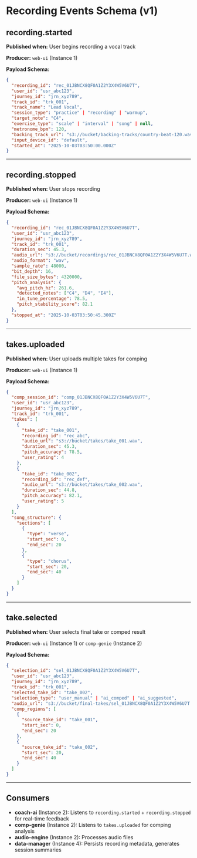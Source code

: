 # Recording Events Schema (v1)

## recording.started

**Published when:** User begins recording a vocal track

**Producer:** `web-ui` (Instance 1)

**Payload Schema:**
```json
{
  "recording_id": "rec_01JBNCX8QF0A1Z2Y3X4W5V6U7T",
  "user_id": "usr_abc123",
  "journey_id": "jrn_xyz789",
  "track_id": "trk_001",
  "track_name": "Lead Vocal",
  "session_type": "practice" | "recording" | "warmup",
  "target_note": "C4",
  "exercise_type": "scale" | "interval" | "song" | null,
  "metronome_bpm": 120,
  "backing_track_url": "s3://bucket/backing-tracks/country-beat-120.wav",
  "input_device_id": "default",
  "started_at": "2025-10-03T03:50:00.000Z"
}
```

---

## recording.stopped

**Published when:** User stops recording

**Producer:** `web-ui` (Instance 1)

**Payload Schema:**
```json
{
  "recording_id": "rec_01JBNCX8QF0A1Z2Y3X4W5V6U7T",
  "user_id": "usr_abc123",
  "journey_id": "jrn_xyz789",
  "track_id": "trk_001",
  "duration_sec": 45.3,
  "audio_url": "s3://bucket/recordings/rec_01JBNCX8QF0A1Z2Y3X4W5V6U7T.wav",
  "audio_format": "wav",
  "sample_rate": 48000,
  "bit_depth": 16,
  "file_size_bytes": 4320000,
  "pitch_analysis": {
    "avg_pitch_hz": 261.6,
    "detected_notes": ["C4", "D4", "E4"],
    "in_tune_percentage": 78.5,
    "pitch_stability_score": 82.1
  },
  "stopped_at": "2025-10-03T03:50:45.300Z"
}
```

---

## takes.uploaded

**Published when:** User uploads multiple takes for comping

**Producer:** `web-ui` (Instance 1)

**Payload Schema:**
```json
{
  "comp_session_id": "comp_01JBNCX8QF0A1Z2Y3X4W5V6U7T",
  "user_id": "usr_abc123",
  "journey_id": "jrn_xyz789",
  "track_id": "trk_001",
  "takes": [
    {
      "take_id": "take_001",
      "recording_id": "rec_abc",
      "audio_url": "s3://bucket/takes/take_001.wav",
      "duration_sec": 45.3,
      "pitch_accuracy": 78.5,
      "user_rating": 4
    },
    {
      "take_id": "take_002",
      "recording_id": "rec_def",
      "audio_url": "s3://bucket/takes/take_002.wav",
      "duration_sec": 44.8,
      "pitch_accuracy": 82.1,
      "user_rating": 5
    }
  ],
  "song_structure": {
    "sections": [
      {
        "type": "verse",
        "start_sec": 0,
        "end_sec": 20
      },
      {
        "type": "chorus",
        "start_sec": 20,
        "end_sec": 40
      }
    ]
  }
}
```

---

## take.selected

**Published when:** User selects final take or comped result

**Producer:** `web-ui` (Instance 1) or `comp-genie` (Instance 2)

**Payload Schema:**
```json
{
  "selection_id": "sel_01JBNCX8QF0A1Z2Y3X4W5V6U7T",
  "user_id": "usr_abc123",
  "journey_id": "jrn_xyz789",
  "track_id": "trk_001",
  "selected_take_id": "take_002",
  "selection_type": "user_manual" | "ai_comped" | "ai_suggested",
  "audio_url": "s3://bucket/final-takes/sel_01JBNCX8QF0A1Z2Y3X4W5V6U7T.wav",
  "comp_regions": [
    {
      "source_take_id": "take_001",
      "start_sec": 0,
      "end_sec": 20
    },
    {
      "source_take_id": "take_002",
      "start_sec": 20,
      "end_sec": 40
    }
  ]
}
```

---

## Consumers

- **coach-ai** (Instance 2): Listens to `recording.started` + `recording.stopped` for real-time feedback
- **comp-genie** (Instance 2): Listens to `takes.uploaded` for comping analysis
- **audio-engine** (Instance 2): Processes audio files
- **data-manager** (Instance 4): Persists recording metadata, generates session summaries
